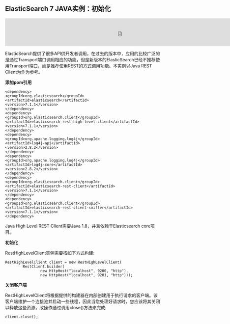 ## ElasticSearch 7 JAVA实例：初始化

<iframe id="iframeu4097238_0" name="iframeu4097238_0" src="https://pos.baidu.com/qcmm?conwid=760&amp;conhei=90&amp;rdid=4097238&amp;dc=3&amp;di=u4097238&amp;s1=868938950&amp;s2=614141960&amp;dri=0&amp;dis=0&amp;dai=2&amp;ps=230x654&amp;enu=encoding&amp;exps=110261,110252,110011&amp;ant=0&amp;aa=1&amp;psi=ca08c87096df50a3&amp;dcb=___adblockplus_&amp;dtm=HTML_POST&amp;dvi=0.0&amp;dci=-1&amp;dpt=none&amp;tsr=0&amp;tpr=1634345732228&amp;ti=ElasticSearch%207%20JAVA%E5%AE%9E%E4%BE%8B%EF%BC%9A%E5%88%9D%E5%A7%8B%E5%8C%96%2C%E5%AD%A6%E4%B9%A0ElasticSearch%207%20%E6%95%99%E7%A8%8B%2CElasticSearc&amp;ari=2&amp;ver=1012&amp;dbv=2&amp;drs=3&amp;pcs=1864x885&amp;pss=1864x2771&amp;cfv=0&amp;cpl=16&amp;chi=15&amp;cce=true&amp;cec=UTF-8&amp;tlm=1627002759&amp;prot=2&amp;rw=885&amp;ltu=https%3A%2F%2Fwww.kaifaxueyuan.com%2Fserver%2Felasticsearch7%2Felasticsearch-java-initialization.html&amp;ltr=https%3A%2F%2Fwww.kaifaxueyuan.com%2Fserver%2Felasticsearch7%2Felasticsearch-testing.html&amp;ecd=1&amp;uc=1920x1032&amp;pis=-1x-1&amp;sr=1920x1080&amp;tcn=1634345732&amp;qn=c0ab48ad9bbcf2ab&amp;tt=1634345732216.76.76.76" width="760" height="90" scrolling="no" frameborder="0" style="box-sizing: border-box;"></iframe>



 ElasticSearch提供了很多API供开发者调用，在过去的版本中，应用的比较广泛的是通过Transport端口调用相应的功能，但是新版本的ElasticSearch已经不推荐使用Transport端口，而是推荐使用REST的方式调用功能。本实例以Java REST Client为作为参考。

**添加pom引用**

```
<dependency>
<groupId>org.elasticsearch</groupId>
<artifactId>elasticsearch</artifactId>
<version>7.1.1</version>
</dependency>
<dependency>
<groupId>org.elasticsearch.client</groupId>
<artifactId>elasticsearch-rest-high-level-client</artifactId>
<version>7.1.1</version>
</dependency>
<dependency>
<groupId>org.apache.logging.log4j</groupId>
<artifactId>log4j-api</artifactId>
<version>2.8.2</version>
</dependency>
<dependency>
<groupId>org.apache.logging.log4j</groupId>
<artifactId>log4j-core</artifactId>
<version>2.8.2</version>
</dependency>
<dependency>
<groupId>org.elasticsearch.client</groupId>
<artifactId>elasticsearch-rest-client</artifactId>
<version>7.1.1</version>
</dependency>
<dependency>
<groupId>org.elasticsearch.client</groupId>
<artifactId>elasticsearch-rest-client-sniffer</artifactId>
<version>7.1.1</version>
</dependency>
```

 Java High Level REST Client需要Java 1.8，并且依赖于Elasticsearch core项目。

**初始化**

 RestHighLevelClient实例需要按如下方式构建:

```
RestHighLevelClient client = new RestHighLevelClient(
        RestClient.builder(
                new HttpHost("localhost", 9200, "http"),
                new HttpHost("localhost", 9201, "http")));
```

**关闭客户端**

 RestHighLevelClient将根据提供的构建器在内部创建用于执行请求的客户端。该客户端维护一个连接池并启动一些线程，因此当您处理好请求时，您应该将其关闭以释放这些资源，改操作通过调用close()方法来完成:

```
client.close();
```